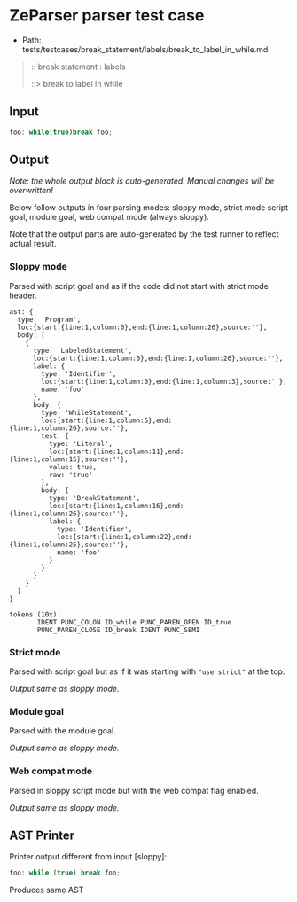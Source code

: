 # ZeParser parser test case

- Path: tests/testcases/break_statement/labels/break_to_label_in_while.md

> :: break statement : labels
>
> ::> break to label in while

## Input

`````js
foo: while(true)break foo;
`````

## Output

_Note: the whole output block is auto-generated. Manual changes will be overwritten!_

Below follow outputs in four parsing modes: sloppy mode, strict mode script goal, module goal, web compat mode (always sloppy).

Note that the output parts are auto-generated by the test runner to reflect actual result.

### Sloppy mode

Parsed with script goal and as if the code did not start with strict mode header.

`````
ast: {
  type: 'Program',
  loc:{start:{line:1,column:0},end:{line:1,column:26},source:''},
  body: [
    {
      type: 'LabeledStatement',
      loc:{start:{line:1,column:0},end:{line:1,column:26},source:''},
      label: {
        type: 'Identifier',
        loc:{start:{line:1,column:0},end:{line:1,column:3},source:''},
        name: 'foo'
      },
      body: {
        type: 'WhileStatement',
        loc:{start:{line:1,column:5},end:{line:1,column:26},source:''},
        test: {
          type: 'Literal',
          loc:{start:{line:1,column:11},end:{line:1,column:15},source:''},
          value: true,
          raw: 'true'
        },
        body: {
          type: 'BreakStatement',
          loc:{start:{line:1,column:16},end:{line:1,column:26},source:''},
          label: {
            type: 'Identifier',
            loc:{start:{line:1,column:22},end:{line:1,column:25},source:''},
            name: 'foo'
          }
        }
      }
    }
  ]
}

tokens (10x):
       IDENT PUNC_COLON ID_while PUNC_PAREN_OPEN ID_true
       PUNC_PAREN_CLOSE ID_break IDENT PUNC_SEMI
`````

### Strict mode

Parsed with script goal but as if it was starting with `"use strict"` at the top.

_Output same as sloppy mode._

### Module goal

Parsed with the module goal.

_Output same as sloppy mode._

### Web compat mode

Parsed in sloppy script mode but with the web compat flag enabled.

_Output same as sloppy mode._

## AST Printer

Printer output different from input [sloppy]:

````js
foo: while (true) break foo;
````

Produces same AST
